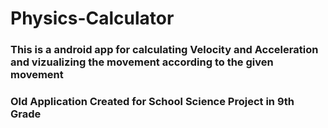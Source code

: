 # Physics-Calculator
### This is a android app for calculating Velocity and Acceleration and vizualizing the movement according to the given movement

### Old Application Created for School Science Project in 9th Grade
